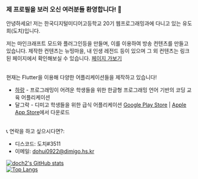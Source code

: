 ### 제 프로필을 보러 오신 여러분들 환영합니다! 👋

안녕하세요! 저는 한국디지털미디어고등학교 20기 웹프로그래밍과에 다니고 있는 유도희(도치)입니다.

저는 마인크래프트 모드와 플러그인등을 만들며, 이를 이용하여 방송 컨텐츠를 만들고 있습니다.
제작한 컨텐츠는 뉴띵마을, 내 인생 레전드 등이 있으며 그 외 컨텐츠는 링크된 페이지에서 확인해보실 수 있습니다.
[페이지 가보기](https://www.notion.so/GitHub-95adf4aa14324142967032dc7a7ac9a2)<br><br>  


현재는 Flutter을 이용해 다양한 어플리케이션들을 제작하고 있습니다!
 - [하랑](https://play.google.com/store/apps/details?id=com.iceluna.harang) - 프로그래밍이 어려운 학생들을 위한 한글형 프로그래밍 언어 기반의 코딩 교육 어플리케이션
 - 달그락 - 디미고 학생들을 위한 급식 어플리케이션 [Google Play Store](https://play.google.com/store/apps/details?id=com.iceluna.dalgeurak) | [Apple App Store](https://apps.apple.com/kr/app/%EB%8B%AC%EA%B7%B8%EB%9D%BD/id1599863433)에서 다운로드<br/><br/>  

   
📞 연락을 하고 싶으시다면?:
 - 디스코드: 도치#3511
 - 이메일: dohui0922@dimigo.hs.kr

<!--
**doch2/doch2** is a ✨ _special_ ✨ repository because its `README.md` (this file) appears on your GitHub profile.

Here are some ideas to get you started:

- 🔭 I’m currently working on ...
- 🌱 I’m currently learning ...
- 👯 I’m looking to collaborate on ...
- 🤔 I’m looking for help with ...
- 💬 Ask me about ...
- 📫 How to reach me: ...
- 😄 Pronouns: ...
- ⚡ Fun fact: ...
-->
    
    
    
[![doch2's GitHub stats](https://github-readme-stats.vercel.app/api?username=doch2)](https://github.com/anuraghazra/github-readme-stats)   
[![Top Langs](https://github-readme-stats.vercel.app/api/top-langs/?username=doch2)](https://github.com/anuraghazra/github-readme-stats)
